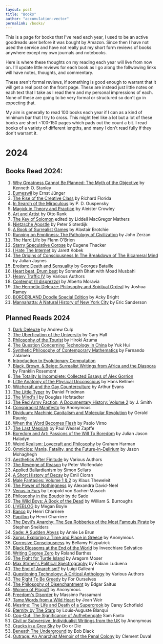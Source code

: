 ```yaml
---
layout: post
title: "Books"
author: "accumulation-vector"
permalink: /books/
---
```


This is a page for books that I've read each year, I used to be an active goodreads user before it was bought by Amazon. Since then I have not used the service and have not really put my short form reviews of books anywhere except my own journals and notebooks.

Here is where these thoughts on my reading each year will live from now on. I'll update little reviews for each book as I go along the follwowing links will have notes, thoughts, and commentary. 

These aren't formal reviews, if something is good enough to warrant that it will get a real post on the front page. These are instead just little notes on each text that I take as I read them and my personal impressions of each. None of these are going to be very formal or structured so don't go in expecting that. 

My aim is generally to read 100 books each year if I can as a kind of minimum bar that I try to cross. This might feel like a lot but a lot of these books are short ~100-150 pages which pads out the count a bit. I read books of a variety of different lengths, and many I don't read fully if they don't warrant it.

# 2024

## Books Read 2024: 

01. [Why Greatness Cannot Be Planned: The Myth of the Objective](https://accumulationvector.com/books/01-2024/) by Kenneth O. Stanley
02. [Eumeswil](https://accumulationvector.com/books/02-2024/) by Ernst Jünger
03. [The Rise of the Creative Class](https://accumulationvector.com/books/03-2024/) by Richard Florida
04. [In Search of the Miraculous](https://accumulationvector.com/books/04-2024/) by  P. D. Ouspensky 
05. [Magick in Theory and Practice](https://accumulationvector.com/books/05-2024/) by Aleister Crowley
06. [Art and Artist](https://accumulationvector.com/books/06-2024/) by Otto Rank
07. [The Key of Solomon](https://accumulationvector.com/books/07-2024/) edited by Liddell MacGregor Mathers
08. [Nietzsche Apostle](https://accumulationvector.com/books/08-2024/) by Peter Sloterdijk
09. [A Book of Surrealist Games](https://accumulationvector.com/books/09-2024/) by Alastair Brotchie
10. [Running on Emptiness: The Pathology of Civilization](https://accumulationvector.com/books/10-2024/) by John Zerzan
11. [The Hard Life](https://accumulationvector.com/books/11-2024/) by Flann O'Brien
12. [Starry Speculative Corpse](https://accumulationvector.com/books/12-2024/) by Eugene Thacker
13. [I Hate The Internet](https://accumulationvector.com/books/13-2024/) by Jarett Kobek
14. [The Origins of Consciousness In The Breakdown of The Bicameral Mind](https://accumulationvector.com/books/14-2024/) by Julian Jaynes
15. [Erotism: Death and Sensuality](https://accumulationvector.com/books/15-2024/) by Georges Bataille
16. [Heart beat, Drum beat](https://accumulationvector.com/books/16-2024/) by Somnath Bhatt with Moad Musbahi
17. [Heavy Traffic IV](https://accumulationvector.com/books/17-2024/) by Various Authors
18. [Contempt (Il disprezzo)](https://accumulationvector.com/books/18-2024/) by  Alberto Moravia 
19. [The Hermetic Deleuze: Philosophy and Spiritual Ordeal](https://accumulationvector.com/books/19-2024/) by Joshua Ramey
20. [BORDERLAND Doodle Special Edition](https://accumulationvector.com/books/20-2024/) by Acky Bright
21. [Mannahatta: A Natural History of New York City](https://accumulationvector.com/books/21-2024/) by Eric Sanderson

## Planned Reads 2024
01. [Dark Deleuze]() by Andrew Culp
16. [The Uberfication of the University]() by Gary Hall
18. [Philosophy of the Tourist]() by Hiroki Azuma
19. [The Question Concerning Technology in China]() by Yuk Hui
20. [Synthetic Philosophy of Contemporary Mathematics]() by Fernando Zalamea
21. [Introduction to Evolutionary Computation]()
22. [Black, Brown, & Beige: Surrealist Writings from Africa and the Diaspora]() by Franklin Rosemont
23. [The Totality Is Incomplete: Collected Essays of Alex Gorrion]()
24. [Little Anatomy of the Physical Unconscious]() by Hans Bellmer 
25. [Witchcraft and the Gay Counterculture]() by Arthur Evans
26. [The Little Typer]() by Daniel Friedman
27. [The Mind's I]() by Douglas Hofstadter
28. [The Red Army Faction, A Documentary History: Volume 2]() by J. Smith
29. [Conspiracist Manifesto]() by Anonymous
30. [Dividuum: Machinic Capitalism and Molecular Revolution]() by Gerald Raunig
31. [When the Word Becomes Flesh]() by Paolo Virno
32. [The Last Messiah]() by Paul Wessel Zapffe
33. [Boredom and Art: Passions of the Will To Boredom]() by Julian Jason Haladyn
34. [Weird Realism: Lovecraft and Philosophy]() by Graham Harman
35. [Omnicide: Mania, Fatality, and the Future-In-Delirium]() by Jason Mohaghegh
36. [Aesthetics After Finitude]() by Various Authors
37. [The Revenge of Reason]() by Peter Wolfendale
38. [Applied Ballardianism]() by Simon Sellars
39. [A Short History of Decay]() by Emil Cioran
40. [Male Fantasies: Volume 1 & 2]() by Klaus Theweleit
41. [The Power of Nothingness]() by Alexandra David-Neel
42. [Venus in Furs]() by Leopold von Sacher-Masoch
43. [Philosophy in the Boudoir]() by de Sade
44. [The Wild Boys: A Book of the Dead]() by William S. Burroughs
45. [LIVEBLOG]() by Megan Boyle
46. [Banco]() by Henri Charriere
47. [Papillon]() by Henri Charriere
48. [The Devil's Anarchy: The Sea Robberies of the Most Famouis Pirate]() by Stephen Snelders
49. [Sade: A Sudden Abyss]() by Annie Le Brun
50. [Xoros: Exploring a Time and Place in Greece]() by Anonymous
51. [Corrosive Consciousness]() by Bellamy Fitzpatrick
52. [Black Blossoms at the End of the World]() by Invecchiare Selvatico
53. [Writing Degree Zero]() by Roland Barthes
54. [The Fight for Turtle Island]() by Aragorn Moser
55. [Max Stirner's Political Spectrography]() by Fabian Luduena
56. [The End of Anarchism?]() by Luigi Galleani
57. [Questioning Technology: A Critical Anthology]() by Various Authors
58. [The Right To Be Greedy]() by For Ourselves
59. [The Philosophy of Disenchantment]() by Edgar Saltus
60. [Women of Plogoff]() by Anonymous
61. [Freedom's Disorder]() by Massimo Passamani
62. [Tame Words from a Wild Heart]() by Jean Weir
63. [Mesrine: The Life and Death of a Supercrook]() by Carey Schofield
64. [Eternity by The Stars]() by Louis-Auguste Blanqui
65. [Cop-Out: The Significance of Aufhebengate]() Sam Fanto
66. [Civil or Subversive: Individualist Writings from the UK]() by Anonymous
67. [Cracks in a Grey Sky]() by Do or Die
68. [Beneath The Underground]() by Bob Black
69. [Outrage: An Anarchist Memoir of the Penal Colony]() by Clement Duval
